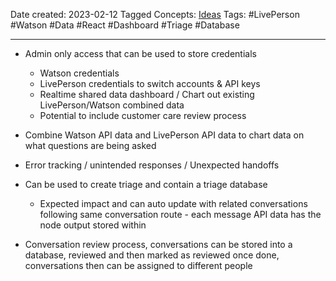 Date created: 2023-02-12
Tagged Concepts: [Ideas](../../1.%20MOC/Ideas.md)
Tags:  #LivePerson #Watson #Data #React #Dashboard #Triage #Database

---
* Admin only access that can be used to store credentials
	* Watson credentials
	* LivePerson credentials to switch accounts & API keys
	* Realtime shared data dashboard / Chart out existing LivePerson/Watson combined data
	* Potential to include customer care review process

* Combine Watson API data and LivePerson API data to chart data on what questions are being asked

* Error tracking / unintended responses / Unexpected handoffs

* Can be used to create triage and contain a triage database
	* Expected impact and can auto update with related conversations following same conversation route - each message API data has the node output stored within

* Conversation review process, conversations can be stored into a database, reviewed and then marked as reviewed once done, conversations then can be assigned to different people
